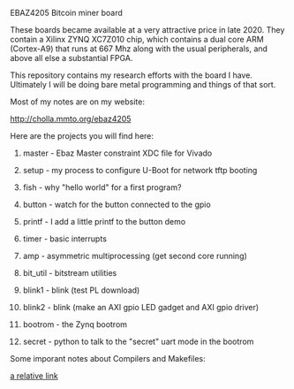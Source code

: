 EBAZ4205 Bitcoin miner board

These boards became available at a very attractive price in late 2020.
They contain a Xilinx ZYNQ XC7Z010 chip, which contains a dual core ARM
(Cortex-A9) that runs at 667 Mhz along with the usual peripherals, and
above all else a substantial FPGA.

This repository contains my research efforts with the board I have.
Ultimately I will be doing bare metal programming and things of
that sort.

Most of my notes are on my website:

http://cholla.mmto.org/ebaz4205

Here are the projects you will find here:

1. master - Ebaz Master constraint XDC file for Vivado

1. setup - my process to configure U-Boot for network tftp booting
1. fish - why "hello world" for a first program?
1. button - watch for the button connected to the gpio
1. printf - I add a little printf to the button demo
1. timer - basic interrupts
1. amp - asymmetric multiprocessing (get second core running)

1. bit_util - bitstream utilities
1. blink1 - blink (test PL download)
1. blink2 - blink (make an AXI gpio LED gadget and AXI gpio driver)

1. bootrom - the Zynq bootrom
1. secret - python to talk to the "secret" uart mode in the bootrom

Some imporant notes about Compilers and Makefiles:

[a relative link](Compiler.md)

